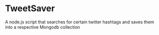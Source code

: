 # TweetSaver
A node.js script that searches for certain twitter hashtags and saves them into a respective Mongodb collection
